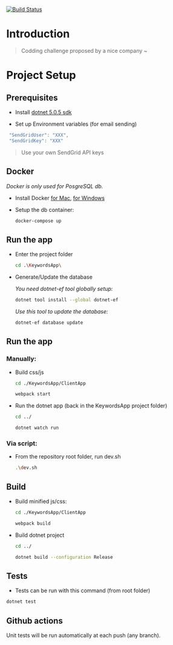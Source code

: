 [![Build Status](https://github.com/malparty/keywords/workflows/Tests/badge.svg?branch=main)](https://github.com/malparty/keywords)

# Introduction

> Codding challenge proposed by a nice company ~

# Project Setup

## Prerequisites

- Install [dotnet 5.0.5 sdk](https://dotnet.microsoft.com/download/dotnet/5.0)

- Set up Environment variables (for email sending)

```javascript
 "SendGridUser": "XXX",
 "SendGridKey": "XXX"
```

> Use your own SendGrid API keys

## Docker

_Docker is only used for PosgreSQL db._

- Install Docker [for Mac](https://docs.docker.com/docker-for-mac/install/), [for Windows](https://docs.docker.com/docker-for-windows/install/)

- Setup the db container:

  ```sh
  docker-compose up
  ```

## Run the app

- Enter the project folder

  ```sh
  cd .\KeywordsApp\
  ```

- Generate/Update the database

  _You need dotnet-ef tool globally setup:_

  ```sh
  dotnet tool install --global dotnet-ef
  ```

  _Use this tool to update the database:_

  ```sh
  dotnet-ef database update
  ```

## Run the app

### Manually:

- Build css/js

  ```sh
  cd ./KeywordsApp/ClientApp
  ```

  ```sh
  webpack start
  ```

- Run the dotnet app (back in the KeywordsApp project folder)

  ```sh
  cd ../
  ```

  ```sh
  dotnet watch run
  ```

### Via script:

- From the repository root folder, run dev.sh

  ```sh
  .\dev.sh
  ```

## Build

- Build minified js/css:

  ```sh
  cd ./KeywordsApp/ClientApp
  ```

  ```sh
  webpack build
  ```

- Build dotnet project

  ```sh
  cd ../
  ```

  ```sh
  dotnet build --configuration Release
  ```

## Tests

- Tests can be run with this command (from root folder)

```sh
dotnet test
```

## Github actions

Unit tests will be run automatically at each push (any branch).
